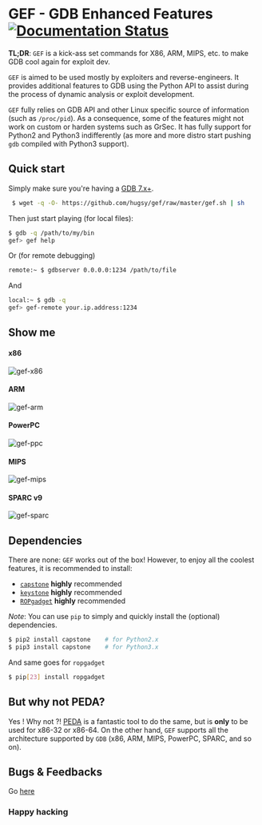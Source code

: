 # GEF - GDB Enhanced Features  [![Documentation Status](https://readthedocs.org/projects/gef/badge/?version=latest)](https://gef.readthedocs.org/en/latest/)

**TL;DR**: `GEF` is a kick-ass set commands for X86, ARM, MIPS, etc. to
make GDB cool again for exploit dev.

`GEF` is aimed to be used mostly by exploiters and reverse-engineers. It
provides additional features to GDB using the Python API to assist during the
process of dynamic analysis or exploit development.

`GEF` fully relies on GDB API and other Linux specific source of information
(such as `/proc/pid`). As a consequence, some of the features might not work on
custom or harden systems such as GrSec.
It has fully support for Python2 and Python3 indifferently (as more and more
distro start pushing `gdb` compiled with Python3 support).


## Quick start

Simply make sure you're having a [GDB 7.x+](https://www.gnu.org/s/gdb).
``` bash
 $ wget -q -O- https://github.com/hugsy/gef/raw/master/gef.sh | sh
```

Then just start playing (for local files):
```bash
$ gdb -q /path/to/my/bin
gef> gef help
```

Or (for remote debugging)
```bash
remote:~ $ gdbserver 0.0.0.0:1234 /path/to/file
```
And
```bash
local:~ $ gdb -q
gef> gef-remote your.ip.address:1234
```

## Show me

#### x86
![gef-x86](https://i.imgur.com/P6ZGp6E.png)

#### ARM
![gef-arm](http://i.imgur.com/qOL8CnL.png)

#### PowerPC
![gef-ppc](https://i.imgur.com/IN6x6lw.png)

#### MIPS
![gef-mips](https://i.imgur.com/dBaB9os.png)

#### SPARC v9
![gef-sparc](https://i.imgur.com/VD2FpDt.png)

## Dependencies

There are none: `GEF` works out of the box!
However, to enjoy all the coolest features, it is recommended to install:

- [`capstone`](https://github.com/aquynh/capstone) **highly** recommended
- [`keystone`](https://github.com/aquynh/keystone) **highly** recommended
- [`ROPgadget`](https://github.com/JonathanSalwan/ROPgadget) **highly** recommended

*Note*: You can use `pip` to simply and quickly install the (optional) dependencies.
```bash
$ pip2 install capstone    # for Python2.x
$ pip3 install capstone    # for Python3.x
```

And same goes for `ropgadget`
```bash
$ pip[23] install ropgadget
```


## But why not PEDA?
Yes ! Why not ?! [PEDA](https://github.com/longld/peda) is a fantastic tool to
do the same, but is **only** to be used for x86-32 or x86-64. On the other hand,
`GEF` supports all the architecture supported by `GDB` (x86, ARM, MIPS, PowerPC,
SPARC, and so on).



## Bugs & Feedbacks

Go [here](https://github.com/hugsy/gef/issues)

### Happy hacking
